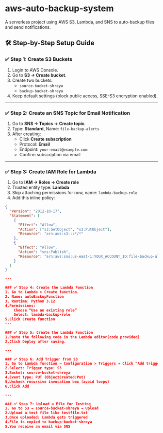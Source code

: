 # aws-auto-backup-system
A serverless project using AWS S3, Lambda, and SNS to auto-backup files and send notifications.


## 🛠️ Step-by-Step Setup Guide

### ✅ Step 1: Create S3 Buckets

1. Login to AWS Console.
2. Go to **S3 → Create bucket**.
3. Create two buckets:
   - `source-bucket-shreya`
   - `backup-bucket-shreya`
4. Keep default settings (block public access, SSE-S3 encryption enabled).

---

### ✅ Step 2: Create an SNS Topic for Email Notification

1. Go to **SNS → Topics → Create topic**.
2. Type: **Standard**, Name: `file-backup-alerts`
3. After creating:
   - Click **Create subscription**
   - Protocol: **Email**
   - Endpoint: `your-email@example.com`
   - Confirm subscription via email

---

### ✅ Step 3: Create IAM Role for Lambda

1. Go to **IAM → Roles → Create role**
2. Trusted entity type: **Lambda**
3. Skip attaching permissions for now, name: `lambda-backup-role`
4. Add this inline policy:

```json
{
  "Version": "2012-10-17",
  "Statement": [
    {
      "Effect": "Allow",
      "Action": ["s3:GetObject", "s3:PutObject"],
      "Resource": "arn:aws:s3:::*/*"
    },
    {
      "Effect": "Allow",
      "Action": "sns:Publish",
      "Resource": "arn:aws:sns:us-east-1:YOUR_ACCOUNT_ID:file-backup-alerts"
    }
  ]
}

---

### ✅ Step 4: Create the Lambda Function
1. Go to Lambda > Create function.
2. Name: autoBackupFunction
3. Runtime: Python 3.12
4.Permissions:
    Choose “Use an existing role”
    Select: lambda-backup-role
5.Click Create function
---

### ✅ Step 5: Create the Lambda Function
1.Paste the following code in the Lambda editor(code provided)
2.Click Deploy after saving.

---

### ✅ Step 6: Add Trigger from S3
1. Go to Lambda function → Configuration > Triggers → Click “Add trigger”
2.Select: Trigger type: S3
3.Bucket: source-bucket-shreya
4.Event type: PUT (ObjectCreated:Put)
5.Uncheck recursive invocation box (avoid loops)
6.Click Add

---

### ✅ Step 7: Upload a File for Testing
1. Go to S3 → source-bucket-shreya → Upload
2.Upload a test file like testfile.txt
3.Once uploaded: Lambda gets triggered
4.File is copied to backup-bucket-shreya
5.You receive an email via SNS









